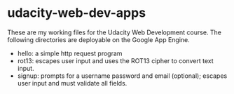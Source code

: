 udacity-web-dev-apps
====================

These are my working files for the Udacity Web Development course.
The following directories are deployable on the Google App Engine.

* hello: a simple http request program
* rot13: escapes user input and uses the ROT13 cipher to convert text input.
* signup: prompts for a username password and email (optional); escapes user
input and must validate all fields.

